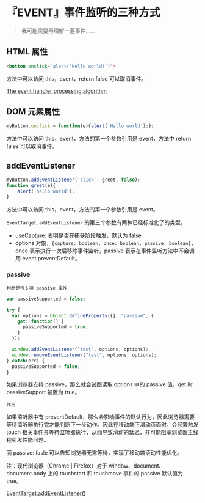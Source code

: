 # 『EVENT』事件监听的三种方式
> 我可能需要再理解一遍事件……
## HTML 属性 
``` html
<button onclick="alert('Hello world!')">
```
方法中可以访问 this，event，return false 可以取消事件。

[The event handler processing algorithm](http://w3c.github.io/html/webappapis.html#the-event-handler-processing-algorithm)
## DOM 元素属性 
``` js
myButton.onclick = function(e){alert('Hello world');};
```
方法中可以访问 this，event，方法的第一个参数引用是 event，方法中 return false 可以取消事件。
## addEventListener
``` js
myButton.addEventListener('click', greet, false);
function greet(e){
    alert('hello world');     
}
```
方法中可以访问 this，event，方法的第一个参数引用是 event。

`EventTarget.addEventListener` 的第三个参数有两种已经标准化了的类型。
- useCapture: 表明是否在捕获阶段触发，默认为 false
- options 对象，`{capture: boolean, once: boolean, passive: boolean}`，once 表示执行一次后移除事件监听，passive 表示在事件监听方法中不会调用 event.preventDefault。

### passive
`判断是否支持 passive 属性`
``` js
var passiveSupported = false;

try {
  var options = Object.defineProperty({}, "passive", {
    get: function() {
      passiveSupported = true;
    }
  });

  window.addEventListener("test", options, options);
  window.removeEventListener("test", options, options);
} catch(err) {
  passiveSupported = false;
}
```
如果浏览器支持 passive，那么就会试图读取 options 中的 passive 值，get 时 passiveSupport 被置为 true。

`作用`

如果监听器中有 preventDefault，那么会影响事件的默认行为，因此浏览器需要等待监听器执行完才能判断下一步动作。因此在移动端下滑动页面时，会频繁触发 touch 相关事件并等待监听器执行，从而导致滑动的延迟，并可能阻塞浏览器主线程引发性能问题。

而 passive: fasle 可以告知浏览器无需等待，实现了移动端滚动性能优化。

注：现代浏览器（Chrome | Firefox）对于 window、document、document.body 上的 touchstart 和 touchmove 事件的 passive 默认值为 true。

[EventTarget.addEventListener()](https://developer.mozilla.org/en-US/docs/Web/API/EventTarget/addEventListener)
